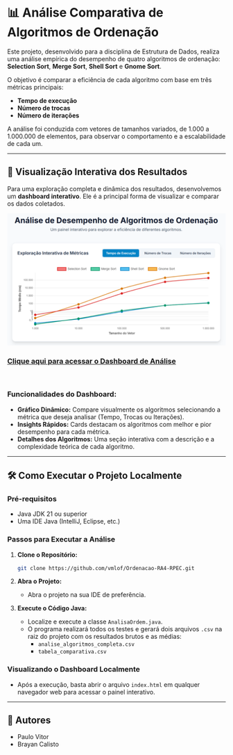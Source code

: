 # 📊 Análise Comparativa de Algoritmos de Ordenação

Este projeto, desenvolvido para a disciplina de Estrutura de Dados, realiza uma análise empírica do desempenho de quatro algoritmos de ordenação: **Selection Sort**, **Merge Sort**, **Shell Sort** e **Gnome Sort**.

O objetivo é comparar a eficiência de cada algoritmo com base em três métricas principais:

- **Tempo de execução**
- **Número de trocas**
- **Número de iterações**

A análise foi conduzida com vetores de tamanhos variados, de 1.000 a 1.000.000 de elementos, para observar o comportamento e a escalabilidade de cada um.

---

## 🚀 Visualização Interativa dos Resultados

Para uma exploração completa e dinâmica dos resultados, desenvolvemos um **dashboard interativo**. Ele é a principal forma de visualizar e comparar os dados coletados.

<div align="center">
  <img src="dash-board.png"  />
</div>

### **[Clique aqui para acessar o Dashboard de Análise](https://vmlof.github.io/Ordenacao-RA4-RPEC/)**

<br>



### Funcionalidades do Dashboard:

- **Gráfico Dinâmico:** Compare visualmente os algoritmos selecionando a métrica que deseja analisar (Tempo, Trocas ou Iterações).
- **Insights Rápidos:** Cards destacam os algoritmos com melhor e pior desempenho para cada métrica.
- **Detalhes dos Algoritmos:** Uma seção interativa com a descrição e a complexidade teórica de cada algoritmo.

---

## 🛠️ Como Executar o Projeto Localmente

### Pré-requisitos

- Java JDK 21 ou superior
- Uma IDE Java (IntelliJ, Eclipse, etc.)

### Passos para Executar a Análise

1.  **Clone o Repositório:**
    ```bash
    git clone https://github.com/vmlof/Ordenacao-RA4-RPEC.git
    ```
2.  **Abra o Projeto:**

    - Abra o projeto na sua IDE de preferência.

3.  **Execute o Código Java:**
    - Localize e execute a classe `AnalisaOrdem.java`.
    - O programa realizará todos os testes e gerará dois arquivos `.csv` na raiz do projeto com os resultados brutos e as médias:
        - `analise_algoritmos_completa.csv`
        - `tabela_comparativa.csv`

### Visualizando o Dashboard Localmente

- Após a execução, basta abrir o arquivo `index.html` em qualquer navegador web para acessar o painel interativo.

---

## 👥 Autores

- Paulo Vitor
- Brayan Calisto
